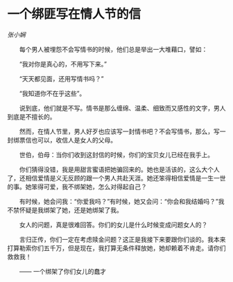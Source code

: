 # 一个绑匪写在情人节的信

*张小娴*

　　每个男人被埋怨不会写情书的时候，他们总是举出一大堆藉口，譬如：

　　“我对你是真心的，不用写下来。”

　　“天天都见面，还用写情书吗？”

　　“我知道你不在乎这些”。

　　说到底，他们就是不写。情书是那么缠绵、温柔、细致而又感性的文字，男人到底是不擅长的。

　　然而，在情人节里，男人好歹也应该写一封情书吧？不会写情书，那么，写一封绑票信也可以，收信人是女人的父母。

　　世伯，伯母：当你们收到这封信的时候，你们的宝贝女儿已经在我手上。

　　你们猜得没错，我是用甜言蜜语把她骗回来的。她也是活该的，这么大个人了，还相信爱情是义无反顾的跟一个男人共赴天涯。她还笨得相信爱情是一生一世的事。她笨得可爱，我不绑架她，怎么对得起自己？

　　有时候，她会问我：“你爱我吗？”有时候，她又会问：“你会和我结婚吗？”我不禁怀疑是我绑架了她，还是她绑架了我。

　　女人的问题，真是很难回答。你们的女儿是什么时候变成问题女人的？

　　言归正传，你们一定在考虑赎金问题？这正是我接下来要跟你们谈的。我本来打算勒索你们五千万，但是现在，我打算无条件释放她，她却赖着不肯走。请你们救救我！

　　—— 一个绑架了你们女儿的蠢才